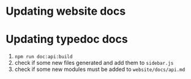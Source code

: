 # Updating website docs

# Updating typedoc docs

1. `npm run doc:api:build`
2. check if some new files generated and add them to `sidebar.js`
3. check if some new modules must be added to `website/docs/api.md`